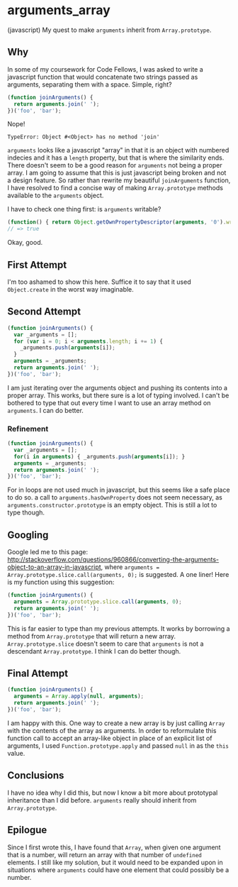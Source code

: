 arguments_array
===============

(javascript)
My quest to make ``arguments`` inherit from ``Array.prototype``.

## Why

In some of my coursework for Code Fellows, I was asked to write a javascript function that would concatenate two strings passed as arguments, separating them with a space.  Simple, right?

```javascript
(function joinArguments() {
  return arguments.join(' ');
})('foo', 'bar');
```

Nope!

```
TypeError: Object #<Object> has no method 'join'
```

``arguments`` looks like a javascript "array" in that it is an object with numbered indecies and it has a ``length`` property, but that is where the similarity ends.  There doesn't seem to be a good reason for ``arguments`` not being a proper array.  I am going to assume that this is just javascript being broken and not a design feature.  So rather than rewrite my beautiful ``joinArguments`` function, I have resolved to find a concise way of making ``Array.prototype`` methods available to the ``arguments`` object.

I have to check one thing first: is ``arguments`` writable?
```javascript
(function() { return Object.getOwnPropertyDescriptor(arguments, '0').writable; })('value');
// => true
```
Okay, good.


## First Attempt

I'm too ashamed to show this here.  Suffice it to say that it used ``Object.create`` in the worst way imaginable.

## Second Attempt

```javascript
(function joinArguments() {
  var _arguments = [];
  for (var i = 0; i < arguments.length; i += 1) {
    _arguments.push(arguments[i]);
  }
  arguments = _arguments;
  return arguments.join(' ');
})('foo', 'bar');
```

I am just iterating over the arguments object and pushing its contents into a proper array.  This works, but there sure is a lot of typing involved.  I can't be bothered to type that out every time I want to use an array method on ``arguments``.  I can do better.

### Refinement

```javascript
(function joinArguments() {
  var _arguments = [];
  for(i in arguments) { _arguments.push(arguments[i]); }
  arguments = _arguments;
  return arguments.join(' ');
})('foo', 'bar');
```

For in loops are not used much in javascript, but this seems like a safe place to do so.  a call to ``arguments.hasOwnProperty`` does not seem necessary, as ``arguments.constructor.prototype`` is an empty object.  This is still a lot to type though.

## Googling

Google led me to this page:
http://stackoverflow.com/questions/960866/converting-the-arguments-object-to-an-array-in-javascript, where ``arguments = Array.prototype.slice.call(arguments, 0);`` is suggested.  A one liner!  Here is my function using this suggestion:

```javascript
(function joinArguments() {
  arguments = Array.prototype.slice.call(arguments, 0);
  return arguments.join(' ');
})('foo', 'bar');
```

This is far easier to type than my previous attempts.  It works by borrowing a method from ``Array.prototype`` that will return a new array.  ``Array.prototype.slice`` doesn't seem to care that ``arguments`` is not a descendant ``Array.prototype``.  I think I can do better though.

## Final Attempt

```javascript
(function joinArguments() {
  arguments = Array.apply(null, arguments);
  return arguments.join(' ');
})('foo', 'bar');
```

I am happy with this.  One way to create a new array is by just calling ``Array`` with the contents of the array as arguments.  In order to reformulate this function call to accept an array-like object in place of an explicit list of arguments, I used ``Function.prototype.apply`` and passed ``null`` in as the ``this`` value.  

## Conclusions

I have no idea why I did this, but now I know a bit more about prototypal inheritance than I did before.  ``arguments`` really should inherit from ``Array.prototype``.

## Epilogue

Since I first wrote this, I have found that ``Array``, when given one argument that is a number, will return an array with that number of ``undefined`` elements.  I still like my solution, but it would need to be expanded upon in situations where ``arguments`` could have one element that could possibly be a number.

